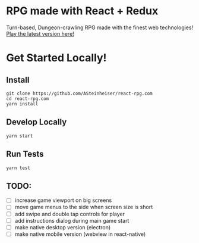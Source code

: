# RPG made with React + Redux
Turn-based, Dungeon-crawling RPG made with the finest web technologies! [Play the latest version here!](http://react-rpg.com)

# Get Started Locally!
## Install
```
git clone https://github.com/ASteinheiser/react-rpg.com
cd react-rpg.com
yarn install
```
## Develop Locally
```
yarn start
```
## Run Tests
```
yarn test
```

## TODO:
- [ ] increase game viewport on big screens
- [ ] move game menus to the side when screen size is short
- [ ] add swipe and double tap controls for player
- [ ] add instructions dialog during main game start
- [ ] make native desktop version (electron)
- [ ] make native mobile version (webview in react-native)
